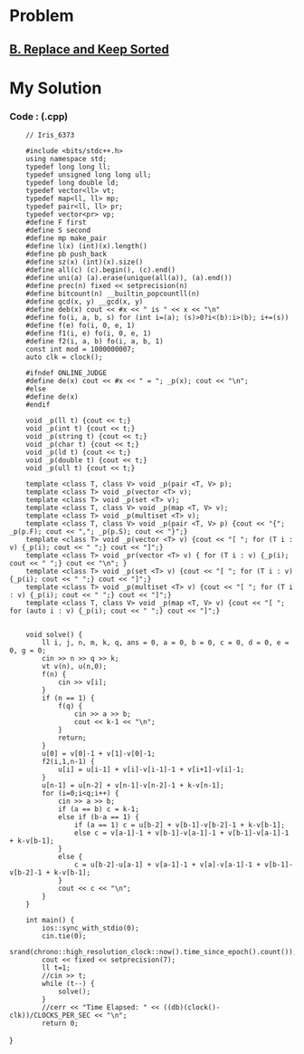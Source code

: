 # Problem

## [B. Replace and Keep Sorted](https://codeforces.com/contest/1485/problem/B)


# My Solution
    
    
   ### Code : (.cpp)

        // Iris_6373
 
        #include <bits/stdc++.h>
        using namespace std;
        typedef long long ll;
        typedef unsigned long long ull;
        typedef long double ld;
        typedef vector<ll> vt;
        typedef map<ll, ll> mp;
        typedef pair<ll, ll> pr;
        typedef vector<pr> vp;
        #define F first
        #define S second
        #define mp make_pair
        #define l(x) (int)(x).length()
        #define pb push_back
        #define sz(x) (int)(x).size()
        #define all(c) (c).begin(), (c).end()
        #define uni(a) (a).erase(unique(all(a)), (a).end())
        #define prec(n) fixed << setprecision(n)
        #define bitcount(n) __builtin_popcountll(n)
        #define gcd(x, y) __gcd(x, y)
        #define deb(x) cout << #x << " is " << x << "\n"
        #define fo(i, a, b, s) for (int i=(a); (s)>0?i<(b):i>(b); i+=(s))
        #define f(e) fo(i, 0, e, 1)
        #define f1(i, e) fo(i, 0, e, 1)
        #define f2(i, a, b) fo(i, a, b, 1)
        const int mod = 1000000007;
        auto clk = clock();

        #ifndef ONLINE_JUDGE
        #define de(x) cout << #x << " = "; _p(x); cout << "\n";
        #else
        #define de(x)
        #endif

        void _p(ll t) {cout << t;}
        void _p(int t) {cout << t;}
        void _p(string t) {cout << t;}
        void _p(char t) {cout << t;}
        void _p(ld t) {cout << t;}
        void _p(double t) {cout << t;}
        void _p(ull t) {cout << t;}

        template <class T, class V> void _p(pair <T, V> p);
        template <class T> void _p(vector <T> v);
        template <class T> void _p(set <T> v);
        template <class T, class V> void _p(map <T, V> v);
        template <class T> void _p(multiset <T> v);
        template <class T, class V> void _p(pair <T, V> p) {cout << "{"; _p(p.F); cout << ","; _p(p.S); cout << "}";}
        template <class T> void _p(vector <T> v) {cout << "[ "; for (T i : v) {_p(i); cout << " ";} cout << "]";}
        template <class T> void _pr(vector <T> v) { for (T i : v) {_p(i); cout << " ";} cout << "\n"; }
        template <class T> void _p(set <T> v) {cout << "[ "; for (T i : v) {_p(i); cout << " ";} cout << "]";}
        template <class T> void _p(multiset <T> v) {cout << "[ "; for (T i : v) {_p(i); cout << " ";} cout << "]";}
        template <class T, class V> void _p(map <T, V> v) {cout << "[ "; for (auto i : v) {_p(i); cout << " ";} cout << "]";}


        void solve() {  
            ll i, j, n, m, k, q, ans = 0, a = 0, b = 0, c = 0, d = 0, e = 0, g = 0;
            cin >> n >> q >> k;
            vt v(n), u(n,0);
            f(n) {
                cin >> v[i];
            }
            if (n == 1) {
                f(q) {
                    cin >> a >> b;
                    cout << k-1 << "\n";
                }
                return;
            }
            u[0] = v[0]-1 + v[1]-v[0]-1;
            f2(i,1,n-1) {
                u[i] = u[i-1] + v[i]-v[i-1]-1 + v[i+1]-v[i]-1;
            }
            u[n-1] = u[n-2] + v[n-1]-v[n-2]-1 + k-v[n-1];
            for (i=0;i<q;i++) {
                cin >> a >> b;
                if (a == b) c = k-1;
                else if (b-a == 1) {
                    if (a == 1) c = u[b-2] + v[b-1]-v[b-2]-1 + k-v[b-1];
                    else c = v[a-1]-1 + v[b-1]-v[a-1]-1 + v[b-1]-v[a-1]-1 + k-v[b-1];
                }
                else {
                    c = u[b-2]-u[a-1] + v[a-1]-1 + v[a]-v[a-1]-1 + v[b-1]-v[b-2]-1 + k-v[b-1];
                }
                cout << c << "\n";
            }
        }

        int main() {
            ios::sync_with_stdio(0);
            cin.tie(0);
            srand(chrono::high_resolution_clock::now().time_since_epoch().count());
            cout << fixed << setprecision(7);
            ll t=1;
            //cin >> t;
            while (t--) {
                solve();
            }
            //cerr << "Time Elapsed: " << ((db)(clock()-clk))/CLOCKS_PER_SEC << "\n";
            return 0;
}   
    
